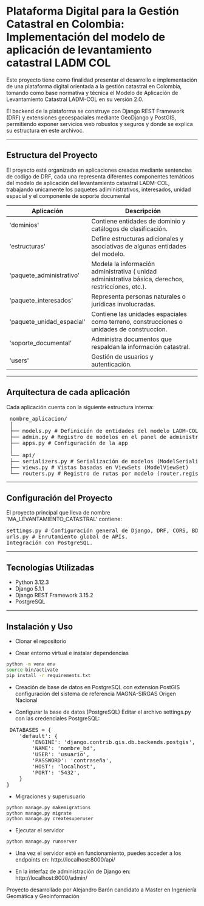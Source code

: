 # Plataforma Digital para la Gestión Catastral en Colombia: Implementación del modelo de aplicación de levantamiento catastral LADM COL

Este proyecto tiene como finalidad presentar el desarrollo e implementación de una plataforma digital orientada a la gestión catastral en Colombia, tomando como base normativa y técnica el Modelo de Aplicación de Levantamiento Catastral LADM-COL en su versión 2.0.

El backend de la plataforma se construye con Django REST Framework (DRF) y extensiones geoespaciales mediante GeoDjango y PostGIS, permitiendo exponer servicios web robustos y seguros y donde se explica su estructura en este archivoc.

---

## Estructura del Proyecto

El proyecto está organizado en aplicaciones creadas mediante sentencias de codigo de DRF, cada una representa diferentes componentes temáticos del modelo de aplicación del levantamiento catastral LADM-COL, trabajando unicamente los paquetes adiministrativos, interesados, unidad espacial y el componente de soporte documental

| Aplicación               | Descripción                                                                					                       |
|--------------------------|--------------------------------------------------------------------------------------------------------|
| 'dominios'               | Contiene entidades de dominio y catálogos de clasificación.                					                       |
| 'estructuras'            | Define estructuras adicionales y asociativas de algunas entidades del modelo.                          |
| 'paquete_administrativo' | Modela la información administrativa ( unidad administrativa básica, derechos, restricciones, etc.).   |
| 'paquete_interesados'    | Representa personas naturales o jurídicas involucradas.                    					                       |
| 'paquete_unidad_espacial'| Contiene las unidades espaciales como terreno, construcciones o unidades de construccion.       					  |
| 'soporte_documental'     | Administra documentos que respaldan la información catastral.              					                       |
| 'users'                  | Gestión de usuarios y autenticación.                                       					                       |

---

## Arquitectura de cada aplicación

Cada aplicación cuenta con la siguiente estructura interna:

<pre> nombre_aplicacion/ 
 │
 ├── models.py # Definición de entidades del modelo LADM-COL 
 ├── admin.py # Registro de modelos en el panel de administración 
 ├── apps.py # Configuración de la app 
 │ 
 └── api/ 
 ├── serializers.py # Serialización de modelos (ModelSerializer) 
 ├── views.py # Vistas basadas en ViewSets (ModelViewSet) 
 └── routers.py # Registro de rutas por modelo (router.register) </pre>

---

## Configuración del Proyecto

El proyecto principal que lleva de nombre 'MA_LEVANTAMIENTO_CATASTRAL' contiene:
<pre>
settings.py # Configuración general de Django, DRF, CORS, BD, etc.
urls.py # Enrutamiento global de APIs.
Integración con PostgreSQL.</pre>

---

## Tecnologías Utilizadas

- Python 3.12.3
- Django 5.1.1
- Django REST Framework 3.15.2
- PostgreSQL 

---


## Instalación y Uso

- Clonar el repositorio

- Crear entorno virtual e instalar dependencias
```bash
python -m venv env
source bin/activate
pip install -r requirements.txt
```

- Creación de base de datos en PostgreSQL con extension PostGIS  configuración del sistema de referencia MAGNA-SIRGAS Origen Nacional
 
- Configurar la base de datos (PostgreSQL)
Editar el archivo settings.py con las credenciales PostgreSQL:
<pre> DATABASES = {
    'default': {
        'ENGINE': 'django.contrib.gis.db.backends.postgis',
        'NAME': 'nombre_bd',
        'USER': 'usuario',
        'PASSWORD': 'contraseña',
        'HOST': 'localhost',
        'PORT': '5432',
    }
} </pre>

- Migraciones y superusuario
```bash
python manage.py makemigrations
python manage.py migrate
python manage.py createsuperuser
```

- Ejecutar el servidor
```bash
python manage.py runserver
```

- Una vez el servidor esté en funcionamiento, puedes acceder a los endpoints en:
http://localhost:8000/api/

- En la interfaz de administración de Django en:
http://localhost:8000/admin/

Proyecto desarrollado por Alejandro Barón candidato a Master en Ingeniería Geomática y Geoinformación
